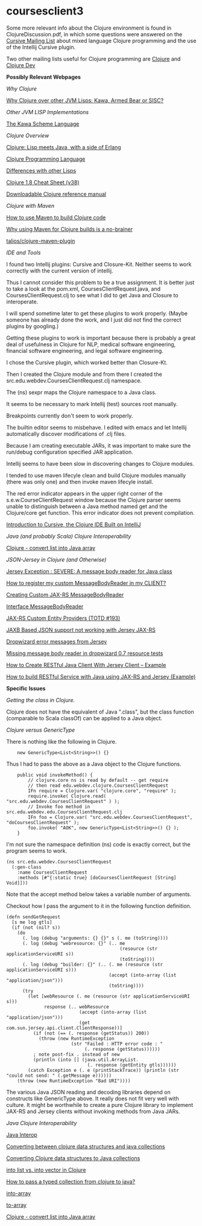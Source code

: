 # coursesclient3

Some more relevant info about the Clojure environment is found in ClojureDiscussion.pdf, in which some questions were answered on the [Cursive Mailing List](https://groups.google.com/forum/#!forum/cursive) about mixed language Clojure programming and the use of the Intellij Cursive plugin.

Two other mailing lists useful for Clojure programming are [Clojure](https://groups.google.com/forum/#!forum/clojure) and [Clojure Dev](https://groups.google.com/forum/#!forum/clojure-dev)


**Possibly Relevant Webpages**

_Why Clojure_

[Why Clojure over other JVM Lisps: Kawa, Armed Bear or SISC?](https://stackoverflow.com/questions/1413390/why-clojure-over-other-jvm-lisps-kawa-armed-bear-or-sisc)

_Other JVM LISP Implementations_

[The Kawa Scheme Language](https://www.gnu.org/software/kawa/)

_Clojure Overview_

[Clojure: Lisp meets Java, with a side of Erlang](http://radar.oreilly.com/2011/06/clojure-java-lisp-jvm.html)

[Clojure Programming Language](https://clojure.org/)

[Differences with other Lisps](https://clojure.org/reference/lisps)

[Clojure 1.8 Cheat Sheet (v38)](https://clojure.org/api/cheatsheet)

[Downloadable Clojure reference manual](https://stackoverflow.com/questions/6981622/downloadable-clojure-reference-manual)


_Clojure with Maven_

[How to use Maven to build Clojure code](http://alexott.net/en/clojure/ClojureMaven.html)

[Why using Maven for Clojure builds is a no-brainer](https://cemerick.com/2010/03/25/why-using-maven-for-clojure-builds-is-a-no-brainer/)

[talios/clojure-maven-plugin](https://github.com/talios/clojure-maven-plugin)

_IDE and Tools_

I found two Intellij plugins: Cursive and Closure-Kit. Neither seems to work correctly with the current version of intellij.
 
Thus I cannot consider this problem to be a true assignment. It is better just to take a look at the pom.xml, CoursesClientRequest.java, and CoursesClientRequest.clj to see what I did to get Java and Closure to interoperate.

I will spend sometime later to get these plugins to work properly. (Maybe someone has already done the work, and I just did not find the correct plugins by googling.)

Getting these plugins to work is important because there is probably a great deal of usefulness in Clojure for NLP, medical software engineering, financial software engineering, and legal software engineering.

I chose the Cursive plugin, which worked better than Closure-Kt.

Then I created the Clojure module and from there I created the src.edu.webdev.CoursesClientRequest.clj namespace.

The (ns) sexpr maps the Clojure namespace to a Java class.

It seems to be necessary to mark Intellij (test) sources root manually.

Breakpoints currently don't seem to work properly.

The builtin editor seems to misbehave. I edited with emacs and let Intellij automatically discover modifications of .clj files.

Because I am creating executable JARs, it was important to make sure the run/debug configuration specified JAR application.

Intellij seems to have been slow in discovering changes to Clojure modules.

I tended to use maven lifecyle clean and build Clojure modules manually (there was only one) and then invoke maven lifecyle install.

The red error indicator appears in the upper right corner of the s.e.w.CourseClientRequest window because the Clojure parser seems unable to distinguish between a Java method named get and the Clojure/core get function. This error indicator does not prevent compilation.

[Introduction to Cursive, the Clojure IDE Built on IntelliJ](http://yusizhang.github.io/blog/2015/10/07/the-clojure-ide-cursive-in-intellij)

_Java (and probably Scala) Clojure Interoperability_

[Clojure - convert list into Java array](https://stackoverflow.com/questions/16647261/clojure-convert-list-into-java-array)

_JSON-Jersey in Clojure (and Otherwise)_

[Jersey Exception : SEVERE: A message body reader for Java class](https://stackoverflow.com/questions/8594707/jersey-exception-severe-a-message-body-reader-for-java-class)

[How to register my custom MessageBodyReader in my CLIENT?](https://stackoverflow.com/questions/24197076/how-to-register-my-custom-messagebodyreader-in-my-client)

[Creating Custom JAX-RS MessageBodyReader](http://memorynotfound.com/jax-rs-messagebodyreader/)

[Interface MessageBodyReader<T>](http://docs.oracle.com/javaee/7/api/javax/ws/rs/ext/MessageBodyReader.html)

[JAX-RS Custom Entity Providers (TOTD #193)](https://blogs.oracle.com/arungupta/jax-rs-custom-entity-providers-totd-193)

[JAXB Based JSON support not working with Jersey JAX-RS](https://community.oracle.com/thread/2533163)

[Dropwizard error messages from Jersey](https://stackoverflow.com/questions/26138516/dropwizard-error-messages-from-jersey)

[Missing message body reader in dropwizard 0.7 resource tests](https://stackoverflow.com/questions/23422701/missing-message-body-reader-in-dropwizard-0-7-resource-tests)

[How to Create RESTful Java Client With Jersey Client – Example](https://crunchify.com/how-to-create-restful-java-client-with-jersey-client-example/)

[How to build RESTful Service with Java using JAX-RS and Jersey (Example)](https://crunchify.com/how-to-build-restful-service-with-java-using-jax-rs-and-jersey/)


**Specific Issues**

_Getting the class in Clojure._

Clojure does not have the equivalent of Java ".class", but the class function (comparable to Scala classOf) can be applied to a Java object.

_Clojure versus GenericType_

There is nothing like the following in Clojure.
````
    new GenericType<List<String>>() {}
````
Thus I had to pass the above as a Java object to the Clojure functions.
````
    public void invokeMethod() {
        // clojure.core ns is read by default -- get require
        // then read edu.webdev.clojure.CoursesClientRequest
        IFn require = Clojure.var( "clojure.core", "require" );
        require.invoke( Clojure.read( "src.edu.webdev.CoursesClientRequest" ) );
        // Invoke foo method in src.edu.webdev.edu.CoursesClientRequest.clj
        IFn foo = Clojure.var( "src.edu.webdev.CoursesClientRequest", "doCoursesClientRequest" );
        foo.invoke( "AOK", new GenericType<List<String>>() {} );
    }
````
I'm not sure the namespace definition (ns) code is exactly correct, but the program seems to work.
````
(ns src.edu.webdev.CoursesClientRequest
  (:gen-class
    :name CoursesClientRequest
    :methods [#^{:static true} [doCoursesClientRequest [String] Void]]))
````
Note that the accept method below takes a variable number of arguments.

Checkout how I pass the argument to it in the following function definition.
````
(defn sendGetRequest
  [s me log gtls]
  (if (not (nil? s))
    (do
      (. log (debug "arguments: {} {}" s (. me (toString))))
      (. log (debug "webresource: {}" (.. me
                                          (resource (str applicationServiceURI s))
                                          (toString))))
      (. log (debug "builder: {}" (.. (. me (resource (str applicationServiceURI s)))
                                      (accept (into-array (list "application/json")))
                                      (toString))))
      (try
        (let [webResource (. me (resource (str applicationServiceURI s)))
              response (.. webResource
                           (accept (into-array (list "application/json")))
                           (get com.sun.jersey.api.client.ClientResponse))]
          (if (not (== (. response (getStatus)) 200))
            (throw (new RuntimeException
                        (str "Failed : HTTP error code : "
                             (. response (getStatus))))))
          ; note post-fix . instead of new
          (println (into [] (java.util.ArrayList.
                              (. response (getEntity gtls))))))
        (catch Exception e (. e (printStackTrace)) (println (str "could not send: " (.getMessage e))))))
    (throw (new RuntimeException "Bad URI"))))
````
The various Java JSON reading and decoding libraries depend on constructs like GenericType above. It really does not fit very well with culture. It might be worthwhile to create a pure Clojure library to implement JAX-RS and Jersey clients without invoking methods from Java JARs.  

_Java Clojure Interoperability_

[Java Interop](https://clojure.org/reference/java_interop)

[Converting between clojure data structures and java collections](https://www.niwi.nz/2013/10/13/converting-between-clojure-data-structures-and-java-collections/)

[Converting Clojure data structures to Java collections](https://stackoverflow.com/questions/4313505/converting-clojure-data-structures-to-java-collections)

[into list vs. into vector in Clojure](https://stackoverflow.com/questions/32936052/into-list-vs-into-vector-in-clojure)

[How to pass a typed collection from clojure to java?](https://stackoverflow.com/questions/3688730/how-to-pass-a-typed-collection-from-clojure-to-java)

[into-array](https://clojuredocs.org/clojure.core/into-array)

[to-array](https://clojuredocs.org/clojure.core/to-array)

[Clojure - convert list into Java array](https://stackoverflow.com/questions/16647261/clojure-convert-list-into-java-array)



